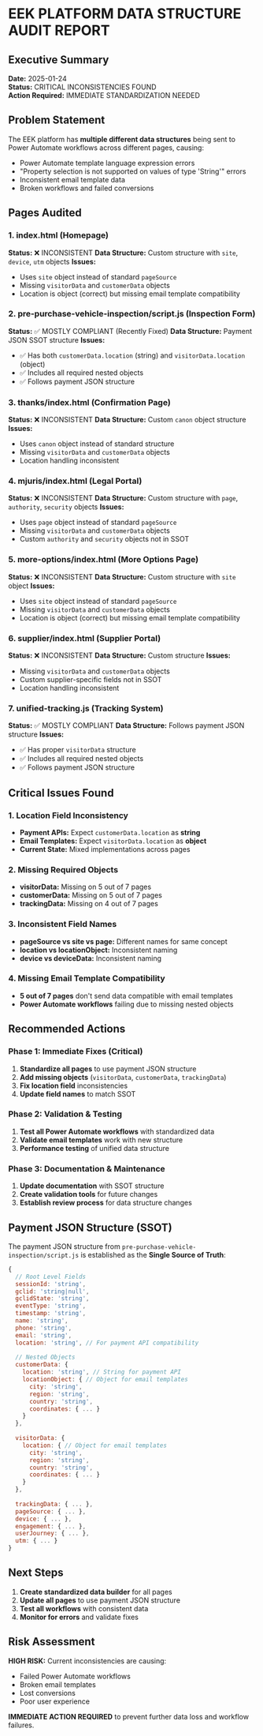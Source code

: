 # EEK PLATFORM DATA STRUCTURE AUDIT REPORT

## Executive Summary
**Date:** 2025-01-24  
**Status:** CRITICAL INCONSISTENCIES FOUND  
**Action Required:** IMMEDIATE STANDARDIZATION NEEDED

## Problem Statement
The EEK platform has **multiple different data structures** being sent to Power Automate workflows across different pages, causing:
- Power Automate template language expression errors
- "Property selection is not supported on values of type 'String'" errors
- Inconsistent email template data
- Broken workflows and failed conversions

## Pages Audited

### 1. **index.html** (Homepage)
**Status:** ❌ INCONSISTENT
**Data Structure:** Custom structure with `site`, `device`, `utm` objects
**Issues:**
- Uses `site` object instead of standard `pageSource`
- Missing `visitorData` and `customerData` objects
- Location is object (correct) but missing email template compatibility

### 2. **pre-purchase-vehicle-inspection/script.js** (Inspection Form)
**Status:** ✅ MOSTLY COMPLIANT (Recently Fixed)
**Data Structure:** Payment JSON SSOT structure
**Issues:**
- ✅ Has both `customerData.location` (string) and `visitorData.location` (object)
- ✅ Includes all required nested objects
- ✅ Follows payment JSON structure

### 3. **thanks/index.html** (Confirmation Page)
**Status:** ❌ INCONSISTENT
**Data Structure:** Custom `canon` object structure
**Issues:**
- Uses `canon` object instead of standard structure
- Missing `visitorData` and `customerData` objects
- Location handling inconsistent

### 4. **mjuris/index.html** (Legal Portal)
**Status:** ❌ INCONSISTENT
**Data Structure:** Custom structure with `page`, `authority`, `security` objects
**Issues:**
- Uses `page` object instead of standard `pageSource`
- Missing `visitorData` and `customerData` objects
- Custom `authority` and `security` objects not in SSOT

### 5. **more-options/index.html** (More Options Page)
**Status:** ❌ INCONSISTENT
**Data Structure:** Custom structure with `site` object
**Issues:**
- Uses `site` object instead of standard `pageSource`
- Missing `visitorData` and `customerData` objects
- Location is object (correct) but missing email template compatibility

### 6. **supplier/index.html** (Supplier Portal)
**Status:** ❌ INCONSISTENT
**Data Structure:** Custom structure
**Issues:**
- Missing `visitorData` and `customerData` objects
- Custom supplier-specific fields not in SSOT
- Location handling inconsistent

### 7. **unified-tracking.js** (Tracking System)
**Status:** ✅ MOSTLY COMPLIANT
**Data Structure:** Follows payment JSON structure
**Issues:**
- ✅ Has proper `visitorData` structure
- ✅ Includes all required nested objects
- ✅ Follows payment JSON structure

## Critical Issues Found

### 1. **Location Field Inconsistency**
- **Payment APIs:** Expect `customerData.location` as **string**
- **Email Templates:** Expect `visitorData.location` as **object**
- **Current State:** Mixed implementations across pages

### 2. **Missing Required Objects**
- **visitorData:** Missing on 5 out of 7 pages
- **customerData:** Missing on 5 out of 7 pages
- **trackingData:** Missing on 4 out of 7 pages

### 3. **Inconsistent Field Names**
- **pageSource vs site vs page:** Different names for same concept
- **location vs locationObject:** Inconsistent naming
- **device vs deviceData:** Inconsistent naming

### 4. **Missing Email Template Compatibility**
- **5 out of 7 pages** don't send data compatible with email templates
- **Power Automate workflows** failing due to missing nested objects

## Recommended Actions

### Phase 1: Immediate Fixes (Critical)
1. **Standardize all pages** to use payment JSON structure
2. **Add missing objects** (`visitorData`, `customerData`, `trackingData`)
3. **Fix location field** inconsistencies
4. **Update field names** to match SSOT

### Phase 2: Validation & Testing
1. **Test all Power Automate workflows** with standardized data
2. **Validate email templates** work with new structure
3. **Performance testing** of unified data structure

### Phase 3: Documentation & Maintenance
1. **Update documentation** with SSOT structure
2. **Create validation tools** for future changes
3. **Establish review process** for data structure changes

## Payment JSON Structure (SSOT)

The payment JSON structure from `pre-purchase-vehicle-inspection/script.js` is established as the **Single Source of Truth**:

```javascript
{
  // Root Level Fields
  sessionId: 'string',
  gclid: 'string|null',
  gclidState: 'string',
  eventType: 'string',
  timestamp: 'string',
  name: 'string',
  phone: 'string',
  email: 'string',
  location: 'string', // For payment API compatibility
  
  // Nested Objects
  customerData: {
    location: 'string', // String for payment API
    locationObject: { // Object for email templates
      city: 'string',
      region: 'string',
      country: 'string',
      coordinates: { ... }
    }
  },
  
  visitorData: {
    location: { // Object for email templates
      city: 'string',
      region: 'string',
      country: 'string',
      coordinates: { ... }
    }
  },
  
  trackingData: { ... },
  pageSource: { ... },
  device: { ... },
  engagement: { ... },
  userJourney: { ... },
  utm: { ... }
}
```

## Next Steps

1. **Create standardized data builder** for all pages
2. **Update all pages** to use payment JSON structure
3. **Test all workflows** with consistent data
4. **Monitor for errors** and validate fixes

## Risk Assessment

**HIGH RISK:** Current inconsistencies are causing:
- Failed Power Automate workflows
- Broken email templates
- Lost conversions
- Poor user experience

**IMMEDIATE ACTION REQUIRED** to prevent further data loss and workflow failures.
